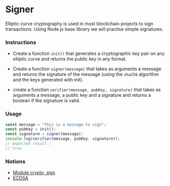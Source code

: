 # Signer

Elliptic curve cryptography is used in most blockchain projects to sign transactions. Using Node.js base library we will practise simple signatures.

### Instructions

- Create a function `init()` that generates a cryptographic key pair on any elliptic curve and returns the public key in any format.

- Create a function `signer(message)` that takes as arguments a message and returns the signature of the message (using the `sha256` algorithm and the keys generated with init).

- create a function `verifier(message, pubKey, signature)` that takes as arguments a message, a public key and a signature and returns a boolean if the signature is valid.

### Usage

```js
const message = "This is a message to sign";
const pubKey = init();
const signature = signer(message);
console.log(verifier(message, pubKey, signature));
// expected result :
// true
```

### Notions

- [Module crypto, sign](https://nodejs.org/docs/latest-v14.x/api/crypto.html#crypto_class_sign)
- [ECDSA](https://cryptobook.nakov.com/digital-signatures/ecdsa-sign-verify-messages)
